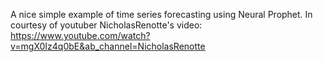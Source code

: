 A nice simple example of time series forecasting using Neural Prophet. In courtesy of youtuber NicholasRenotte's video: https://www.youtube.com/watch?v=mgX0Iz4q0bE&ab_channel=NicholasRenotte
